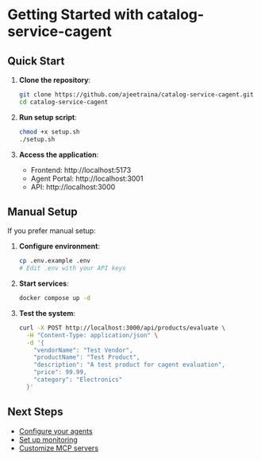 # Getting Started with catalog-service-cagent

## Quick Start

1. **Clone the repository**:
   ```bash
   git clone https://github.com/ajeetraina/catalog-service-cagent.git
   cd catalog-service-cagent
   ```

2. **Run setup script**:
   ```bash
   chmod +x setup.sh
   ./setup.sh
   ```

3. **Access the application**:
   - Frontend: http://localhost:5173
   - Agent Portal: http://localhost:3001
   - API: http://localhost:3000

## Manual Setup

If you prefer manual setup:

1. **Configure environment**:
   ```bash
   cp .env.example .env
   # Edit .env with your API keys
   ```

2. **Start services**:
   ```bash
   docker compose up -d
   ```

3. **Test the system**:
   ```bash
   curl -X POST http://localhost:3000/api/products/evaluate \
     -H "Content-Type: application/json" \
     -d '{
       "vendorName": "Test Vendor",
       "productName": "Test Product",
       "description": "A test product for cagent evaluation",
       "price": 99.99,
       "category": "Electronics"
     }'
   ```

## Next Steps

- [Configure your agents](agent-configuration.md)
- [Set up monitoring](deployment.md#monitoring)
- [Customize MCP servers](mcp-integration.md)

